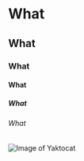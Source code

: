 # What
## What
### What
#### What
##### What
###### What
![Image of Yaktocat](https://octodex.github.com/images/yaktocat.png)
